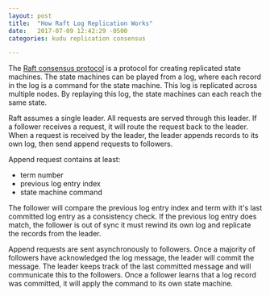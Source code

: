 ```yaml
---
layout: post
title:  "How Raft Log Replication Works"
date:   2017-07-09 12:42:29 -0500
categories: kudu replication consensus

---
```


The [Raft consensus protocol](https://raft.github.io/raft.pdf) is a protocol for creating replicated state machines. The state machines can be played from a log, where each record in the log is a command for the state machine. This log is replicated across multiple nodes. By replaying this log, the state machines can each reach the same state.

Raft assumes a single leader. All requests are served through this leader. If a follower receives a request, it will route the request back to the leader. When a request is received by the leader, the leader appends records to its own log, then send append requests to followers.

Append request contains at least:
- term number
- previous log entry index
- state machine command

The follower will compare the previous log entry index and term with it's last committed log entry as a consistency check. If the previous log entry does match, the follower is out of sync it must rewind its own log and replicate the records from the leader. 

Append requests are sent asynchronously to followers. Once a majority of followers have acknowledged the log message, the leader will commit the message. The leader keeps track of the last committed message and will communicate this to the followers. Once a follower learns that a log record was committed, it will apply the command to its own state machine.






